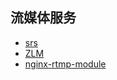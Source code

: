 ## 流媒体服务
- [srs](https://github.com/ossrs/srs)
- [ZLM](https://github.com/ZLMediaKit/ZLMediaKit)
- [nginx-rtmp-module](https://github.com/arut/nginx-rtmp-module)
